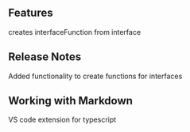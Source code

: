 

## Features

creates interfaceFunction from interface

## Release Notes

Added functionality to create functions for interfaces

## Working with Markdown

VS code extension for typescript